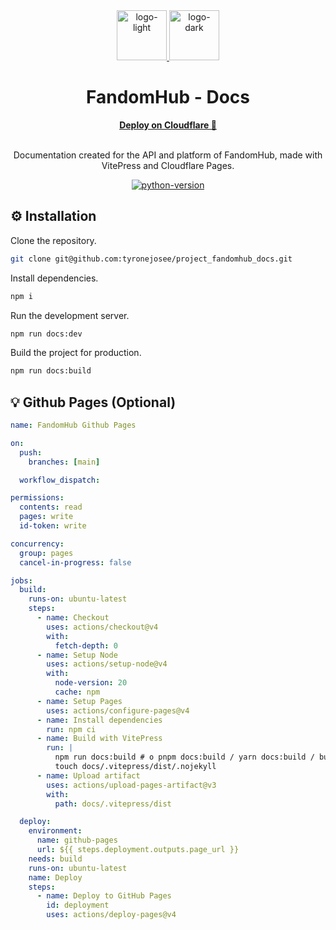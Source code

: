 <div align="center">
  <a href="https://github.com/tyronejosee/project_new_store#gh-light-mode-only" target="_blank">
    <img src=".github/logo_light.svg" alt="logo-light" width="80">
  </a>
  <a href="https://github.com/tyronejosee/project_new_store#gh-dark-mode-only" target="_blank">
    <img src=".github/logo_dark.svg" alt="logo-dark" width="80">
  </a>
</div>
<div align="center">
  <h1><strong>FandomHub - Docs</strong></h1>
  <a href="https://project-fandomhub-docs.pages.dev/"><strong>Deploy on Cloudflare 🚀</strong></a>
</div>
<br>
<p align="center">
Documentation created for the API and platform of FandomHub, made with VitePress and Cloudflare Pages.
<p>
<p align="center">
  <a href="https://vitepress.dev/">
    <img src="https://img.shields.io/badge/vitepress-1.2.3-white" alt="python-version">
  </a>
</p>

## ⚙️ Installation

Clone the repository.

```bash
git clone git@github.com:tyronejosee/project_fandomhub_docs.git
```

Install dependencies.

```bash
npm i
```

Run the development server.

```bash
npm run docs:dev
```

Build the project for production.

```bash
npm run docs:build
```

## 💡 Github Pages (Optional)

```yml
name: FandomHub Github Pages

on:
  push:
    branches: [main]

  workflow_dispatch:

permissions:
  contents: read
  pages: write
  id-token: write

concurrency:
  group: pages
  cancel-in-progress: false

jobs:
  build:
    runs-on: ubuntu-latest
    steps:
      - name: Checkout
        uses: actions/checkout@v4
        with:
          fetch-depth: 0
      - name: Setup Node
        uses: actions/setup-node@v4
        with:
          node-version: 20
          cache: npm
      - name: Setup Pages
        uses: actions/configure-pages@v4
      - name: Install dependencies
        run: npm ci
      - name: Build with VitePress
        run: |
          npm run docs:build # o pnpm docs:build / yarn docs:build / bun run docs:build
          touch docs/.vitepress/dist/.nojekyll
      - name: Upload artifact
        uses: actions/upload-pages-artifact@v3
        with:
          path: docs/.vitepress/dist

  deploy:
    environment:
      name: github-pages
      url: ${{ steps.deployment.outputs.page_url }}
    needs: build
    runs-on: ubuntu-latest
    name: Deploy
    steps:
      - name: Deploy to GitHub Pages
        id: deployment
        uses: actions/deploy-pages@v4
```
